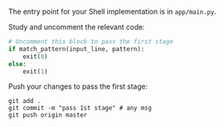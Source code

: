 The entry point for your Shell implementation is in `app/main.py`.

Study and uncomment the relevant code: 

```python
# Uncomment this block to pass the first stage
if match_pattern(input_line, pattern):
    exit(0)
else:
    exit(1)
```

Push your changes to pass the first stage:

```
git add .
git commit -m "pass 1st stage" # any msg
git push origin master
```
